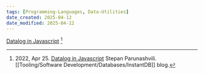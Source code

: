 ```yaml
---
tags: [Programming-Languages, Data-Utilities]
date_created: 2025-04-12
date_modified: 2025-04-12
---
```


[Datalog in Javascript](https://www.instantdb.com/essays/datalogjs) [^1]

[^1]: 2022, Apr 25. [Datalog in Javascript](https://www.instantdb.com/essays/datalogjs) Stepan Parunashvili. [[Tooling/Software Development/Databases/InstantDB]] blog. 
